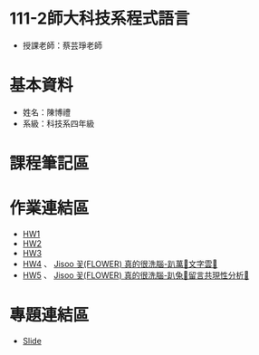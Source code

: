 # 111-2師大科技系程式語言
* 授課老師：蔡芸琤老師
# 基本資料
* 姓名：陳博禮
* 系級：科技系四年級
# 課程筆記區
# 作業連結區
* [HW1](https://github.com/Lilyqq/PL/tree/main/HW1)
* [HW2](https://github.com/Lilyqq/PL/tree/main/HW2)
* [HW3](https://github.com/Lilyqq/PL/tree/main/HW3)
* [HW4](https://github.com/Lilyqq/PL/tree/main/HW4) 、 [Jisoo 꽃(FLOWER) 真的很洗腦-趴萬🌹文字雲🌹](https://medium.com/@jd130peter/jisoo-%EA%BD%83-flower-%E7%9C%9F%E7%9A%84%E5%BE%88%E6%B4%97%E8%85%A6-b0d131c59a1f)
* [HW5](https://github.com/Lilyqq/PL/tree/main/HW5) 、 [Jisoo 꽃(FLOWER) 真的很洗腦-趴兔🌹留言共現性分析🌹](https://medium.com/@jd130peter/jisoo-%EA%BD%83-flower-%E7%9C%9F%E7%9A%84%E5%BE%88%E6%B4%97%E8%85%A6-%E8%B6%B4%E5%85%94-%E7%95%99%E8%A8%80%E5%85%B1%E7%8F%BE%E6%80%A7%E5%88%86%E6%9E%90-ebad8fa1bae0)
# 專題連結區
* [Slide](https://www.canva.com/design/DAFhN0Tphs8/I7KCaiYPiN2fUL2Bt3Q5zg/view?utm_content=DAFhN0Tphs8&utm_campaign=designshare&utm_medium=link&utm_source=publishsharelink)
